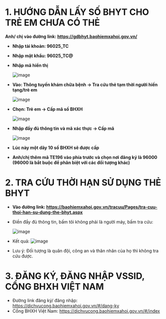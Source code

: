 # 1. HƯỚNG DẪN LẤY SỐ BHYT CHO TRẺ EM CHƯA CÓ THẺ #

**Anh/ chị vào đường link: https://gdbhyt.baohiemxahoi.gov.vn/**

- **Nhập tài khoản: 96025_TC**
- **Nhập mật khẩu: 96025_TC@**
- **Nhập mã hiển thị**

  ![image](https://user-images.githubusercontent.com/82578024/223987031-7311ea59-e73f-4e57-ab19-1e55663669f7.png)

- **Vào: Thông tuyến khám chữa bệnh -> Tra cứu thẻ tạm thời người hiến tạng/trẻ em**

  ![image](https://user-images.githubusercontent.com/82578024/223987305-b14414f0-279c-4289-adf0-761052e58f5e.png)

- **Chọn: Trẻ em -> Cấp mã số BHXH**
 
  ![image](https://user-images.githubusercontent.com/82578024/223987446-29829c93-cdd5-441f-adbd-2cd44d8e99c6.png)

- **Nhập đầy đủ thông tin và mã xác thực -> Cấp mã**

  ![image](https://user-images.githubusercontent.com/82578024/223987570-5e40ab95-ce69-4759-9aaa-0dc2bdac78e8.png)

- **Lúc này một dãy 10 số BHXH sẽ được cấp**
- **Anh/chị thêm mã TE196 vào phía trước và chọn nơi đăng ký là 96000 (96000 là bắt buộc để phân biệt với các đối tượng khác)**

# 2. TRA CỨU THỜI HẠN SỬ DỤNG THẺ BHYT #

- **Vào đường link: https://baohiemxahoi.gov.vn/tracuu/Pages/tra-cuu-thoi-han-su-dung-the-bhyt.aspx**
- Điền đầy đủ thông tin, bấm tôi không phải là người máy, bấm tra cứu:

  ![image](https://user-images.githubusercontent.com/82578024/223997048-4b0052e0-40b2-4744-b357-07571eac107e.png)
 - Kết quả:
  ![image](https://user-images.githubusercontent.com/82578024/223997610-b5e14055-ac60-440c-8adb-50a2cb8c3e00.png)

- Lưu ý: Đối tượng là quân đội, công an và thân nhân của họ thì không tra cứu được.

# 3. ĐĂNG KÝ, ĐĂNG NHẬP VSSID, CỔNG BHXH VIỆT NAM #

- Đường link đăng ký/ đăng nhập: https://dichvucong.baohiemxahoi.gov.vn/#/dang-ky
- Cổng BHXH Việt Nam: https://dichvucong.baohiemxahoi.gov.vn/#/index
